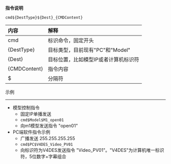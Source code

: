 **指令说明**

`cmd${DestType}${Dest}_{CMDContent}`

| 内容 | 解释 | 
| :- | :- | 
| cmd | 标识命令，固定开头 |
| {DestType} | 目标类型，目前现有"PC"和"Model" |
| {Dest} | 目标位置，比如模型IP或者计算机标识符 |
| {CMDContent} | 指令内容|
| $ | 分隔符 |

示例
***
- 模型控制指令
  * 固定IP单播发送
  * `cmd$Model$M1_open01`
  * 向m1模型发送指令 "open01"
- PC端软件指令示例
  * 广播发送 255.255.255.255
  * `cmd$PC$V4DES_Video_PV01`
  * 向标识符为V4DES发送指令 "Video_PV01"。"V4DES"为计算机唯一标识符，5位数字+字幕组合